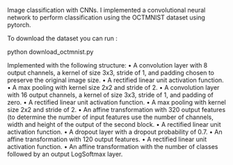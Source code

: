 Image classification with CNNs. I implemented a convolutional neural network to perform classification using the OCTMNIST dataset using pytorch.

To download the dataset you can run : 

python download_octmnist.py

Implemented with the following structure:
    • A convolution layer with 8 output channels, a kernel of size 3x3, stride of 1, and padding chosen to preserve the original image size.
    • A rectified linear unit activation function.
    • A max pooling with kernel size 2x2 and stride of 2.
    • A convolution layer with 16 output channels, a kernel of size 3x3, stride of 1, and padding of zero.
    • A rectified linear unit activation function.
    • A max pooling with kernel size 2x2 and stride of 2.
    • An affine transformation with 320 output features (to determine the number of input features use the number of channels, width and height of the output of the second block.
    • A rectified linear unit activation function.
    • A dropout layer with a dropout probability of 0.7.
    • An affine transformation with 120 output features.
    • A rectified linear unit activation function.
    • An affine transformation with the number of classes followed by an output LogSoftmax layer.
